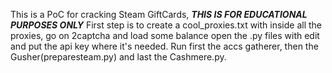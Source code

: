 This is a PoC for cracking Steam GiftCards,
***THIS IS FOR EDUCATIONAL PURPOSES ONLY***
First step is to create a cool_proxies.txt with inside all the proxies,
go on 2captcha and load some balance
open the .py files with edit and put the api key where it's needed.
Run first the accs gatherer, then the Gusher(preparesteam.py) and last the Cashmere.py.
